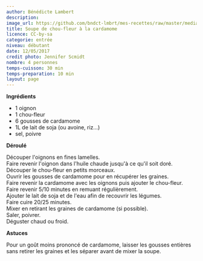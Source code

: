 ```yaml
---
author: Bénédicte Lambert
description: 
image_url: https://github.com/bndct-lmbrt/mes-recettes/raw/master/medias/soupe-chou-cardamome.jpg
title: Soupe de chou-fleur à la cardamome
licence: CC-by-sa
categorie: entrée
niveau: débutant
date: 12/05/2017
credit photo: Jennifer Scmidt
nombre: 4 personnes
temps-cuisson: 30 min
temps-preparation: 10 min
layout: page
---
```



**Ingrédients**  
 

* 1 oignon
* 1 chou-fleur
* 6 gousses de cardamome
* 1L de lait de soja (ou avoine, riz...)
* sel, poivre


**Déroulé**

Découper l'oignons en fines lamelles.  
Faire revenir l'oignon dans l'huile chaude jusqu'à ce qu'il soit doré.  
Découper le chou-fleur en petits morceaux.  
Ouvrir les gousses de cardamome pour en récupérer les graines.  
Faire revenir la cardamome avec les oignons puis ajouter le chou-fleur.  
Faire revenir 5/10 minutes en remuant régulièrement.  
Ajouter le lait de soja et de l'eau afin de recouvrir les légumes.  
Faire cuire 20/25 minutes.  
Mixer en retirant les graines de cardamome (si possible).  
Saler, poivrer.  
Déguster chaud ou froid.     

**Astuces** 

Pour un goût moins prononcé de cardamome, laisser les gousses entières sans retirer les graines et les séparer avant de mixer la soupe.  

